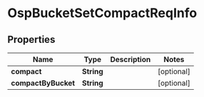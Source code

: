# OspBucketSetCompactReqInfo

## Properties
Name | Type | Description | Notes
------------ | ------------- | ------------- | -------------
**compact** | **String** |  |  [optional]
**compactByBucket** | **String** |  |  [optional]
